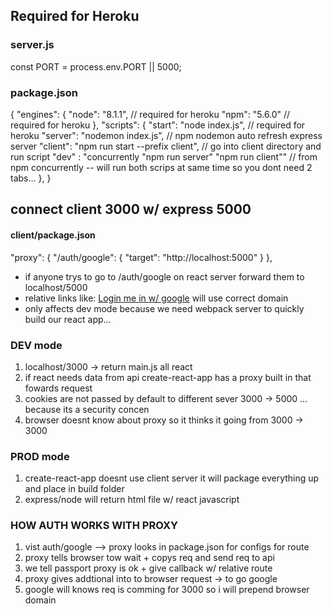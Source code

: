 ## Required for Heroku

### server.js

const PORT = process.env.PORT || 5000;

### package.json

{
"engines": {
"node": "8.1.1", // required for heroku
"npm": "5.6.0" // required for heroku
},
"scripts": {
"start": "node index.js", // required for heroku
"server": "nodemon index.js", // npm nodemon auto refresh express server
"client": "npm run start --prefix client", // go into client directory and run script
"dev" : "concurrently \"npm run server\" \"npm run client\"" // from npm concurrently -- will run both scrips at same time so you dont need 2 tabs...
},
}

## connect client 3000 w/ express 5000

#### client/package.json

"proxy": {
"/auth/google": {
"target": "http://localhost:5000"
}
},

* if anyone trys to go to /auth/google on react server forward them to localhost/5000
* relative links like: <a href="/auth/google">Login me in w/ google</a> will use correct domain
* only affects dev mode because we need webpack server to quickly build our react app...

### DEV mode

1. localhost/3000 -> return main.js all react
2. if react needs data from api create-react-app has a proxy built in that fowards request
3. cookies are not passed by default to different sever 3000 -> 5000 ... because its a security concen
4. browser doesnt know about proxy so it thinks it going from 3000 -> 3000

### PROD mode

1. create-react-app doesnt use client server it will package everything up and place in build folder
2. express/node will return html file w/ react javascript

### HOW AUTH WORKS WITH PROXY

1. vist auth/google --> proxy looks in package.json for configs for route
2. proxy tells browser tow wait + copys req and send req to api
3. we tell passport proxy is ok + give callback w/ relative route
4. proxy gives addtional into to browser request -> to go google
5. google will knows req is comming for 3000 so i will prepend browser domain
